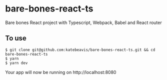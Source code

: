 # bare-bones-react-ts

Bare bones React project with Typescript, Webpack, Babel and React router

## To use

```
$ git clone git@github.com:katebeavis/bare-bones-react-ts.git && cd bare-bones-react-ts
$ yarn
$ yarn dev
```

Your app will now be running on http://localhost:8080

